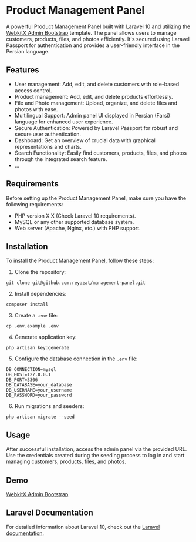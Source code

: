 # Product Management Panel

A powerful Product Management Panel built with Laravel 10 and utilizing the [WebkitX Admin Bootstrap](https://themeforest.net/item/webkitx-admin-bootstrap-admin-dashboard-template-user-interface/27691720) template. The panel allows users to manage customers, products, files, and photos efficiently. It's secured using Laravel Passport for authentication and provides a user-friendly interface in the Persian language.

## Features

- User management: Add, edit, and delete customers with role-based access control.
- Product management: Add, edit, and delete products effortlessly.
- File and Photo management: Upload, organize, and delete files and photos with ease.
- Multilingual Support: Admin panel UI displayed in Persian (Farsi) language for enhanced user experience.
- Secure Authentication: Powered by Laravel Passport for robust and secure user authentication.
- Dashboard: Get an overview of crucial data with graphical representations and charts.
- Search Functionality: Easily find customers, products, files, and photos through the integrated search feature.
- ...

## Requirements

Before setting up the Product Management Panel, make sure you have the following requirements:

- PHP version X.X (Check Laravel 10 requirements).
- MySQL or any other supported database system.
- Web server (Apache, Nginx, etc.) with PHP support.

## Installation

To install the Product Management Panel, follow these steps:

1. Clone the repository:

```
git clone git@github.com:reyazat/management-panel.git
```

2. Install dependencies:

```
composer install
```

3. Create a `.env` file:

```
cp .env.example .env
```

4. Generate application key:

```
php artisan key:generate
```

5. Configure the database connection in the `.env` file:

```
DB_CONNECTION=mysql
DB_HOST=127.0.0.1
DB_PORT=3306
DB_DATABASE=your_database
DB_USERNAME=your_username
DB_PASSWORD=your_password
```

6. Run migrations and seeders:

```
php artisan migrate --seed
```
## Usage

After successful installation, access the admin panel via the provided URL. Use the credentials created during the seeding process to log in and start managing customers, products, files, and photos.

## Demo

[WebkitX Admin Bootstrap](https://themeforest.net/item/webkitx-admin-bootstrap-admin-dashboard-template-user-interface/27691720)

## Laravel Documentation

For detailed information about Laravel 10, check out the [Laravel documentation](https://laravel.com/docs/10.x).